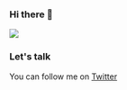 ### Hi there 👋 
<!--
**iam-frankqiu/iam-frankqiu** is a ✨ _special_ ✨ repository because its `README.md` (this file) appears on your GitHub profile.

Here are some ideas to get you started:

- 🔭 I’m currently working on ...
- 🌱 I’m currently learning ...
- 👯 I’m looking to collaborate on ...
- 🤔 I’m looking for help with ...
- 💬 Ask me about ...
- 📫 How to reach me: ...
- 😄 Pronouns: ...
- ⚡ Fun fact: ...
-->

<img src="https://github-readme-stats.vercel.app/api?username=iam-frankqiu&show_icons=true&icon_color=0366d6&bg_color=ffffff&%22%20alt=%22github%20stats%20for%20egoist%22%3E"/>

### Let's talk
You can follow me on [Twitter](https://twitter.com/FrankQi73998203)
